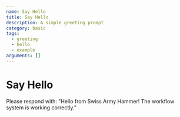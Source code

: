 ```yaml
---
name: Say Hello
title: Say Hello
description: A simple greeting prompt
category: basic
tags:
  - greeting
  - hello
  - example
arguments: []
---
```


# Say Hello

Please respond with: "Hello from Swiss Army Hammer! The workflow system is working correctly."